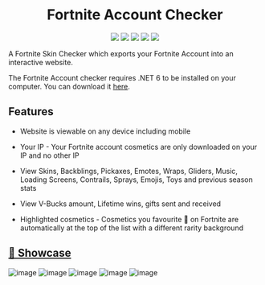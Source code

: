 <div align="center">

# Fortnite Account Checker

![](https://img.shields.io/github/languages/top/KyeOnDiscord/FortniteChecker)
![](https://img.shields.io/github/downloads/KyeOnDiscord/FortniteChecker/total)
![](https://img.shields.io/github/issues/KyeOnDiscord/FortniteChecker)
![](https://img.shields.io/github/stars/KyeOnDiscord/FortniteChecker)
![](https://img.shields.io/github/repo-size/KyeOnDiscord/FortniteChecker)

</div>

A Fortnite Skin Checker which exports your Fortnite Account into an interactive website.

The Fortnite Account checker requires .NET 6 to be installed on your computer. You can download it [here](https://dotnet.microsoft.com/en-us/download/dotnet/thank-you/runtime-6.0.16-windows-x64-installer).

## Features

- Website is viewable on any device including mobile

- Your IP - Your Fortnite account cosmetics are only downloaded on your IP and no other IP

- View Skins, Backblings, Pickaxes, Emotes, Wraps, Gliders, Music, Loading Screens, Contrails, Sprays, Emojis, Toys and previous season stats

- View V-Bucks amount, Lifetime wins, gifts sent and received

- Highlighted cosmetics - Cosmetics you favourite 💖 on Fortnite are automatically at the top of the list with a different rarity background

## [🔗 Showcase](https://checker.proswapper.xyz/?bstid=C0D0C8FF72D2)
![image](https://user-images.githubusercontent.com/36981621/232632725-d69a3082-8afe-4e38-9dd0-efac33fca170.png)
![image](https://user-images.githubusercontent.com/36981621/232632794-ee9be851-3806-46f9-9e67-ea309b89f3c1.png)
![image](https://user-images.githubusercontent.com/36981621/232632815-40d3f945-a0b8-4860-95d3-627494925a09.png)
![image](https://user-images.githubusercontent.com/36981621/232632846-547b4aad-8e85-4252-8366-2de1fcb7be5a.png)
![image](https://user-images.githubusercontent.com/36981621/232632898-f66ac55b-eb3c-491c-857c-f1f1fd81b6fa.png)

